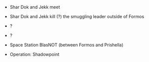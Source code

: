 - Shar Dok and  Jekk meet
- Shar Dok and Jekk kill (?) the smuggling leader outside of Formos
- ?
- ?
- Space Station BlasNOT (between Formos and Prishella)


- Operation: Shadowpoint

